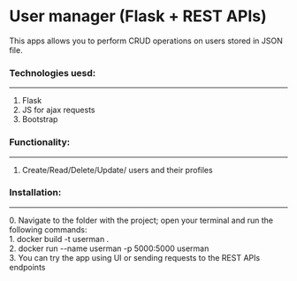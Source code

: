 #  User manager (Flask + REST APIs)
This apps allows you to perform CRUD operations on users stored in JSON file.

### Technologies uesd: 
<hr />

1. Flask 
2. JS for ajax requests
3. Bootstrap

### Functionality:
<hr />

1. Create/Read/Delete/Update/ users and their profiles


### Installation:
<hr />
0. Navigate to the folder with the project; open your terminal and run the following commands:
<br />
1. docker build -t userman .
<br />
2. docker run --name userman -p 5000:5000 userman  
<br />
3. You can try the app using UI or sending requests to the REST APIs endpoints